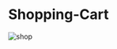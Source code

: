 # Shopping-Cart
![shop](https://github.com/ramljakkresimir/Shopping-Cart/assets/95712829/9b015472-0415-4a36-9d99-04fc919f35bf)
